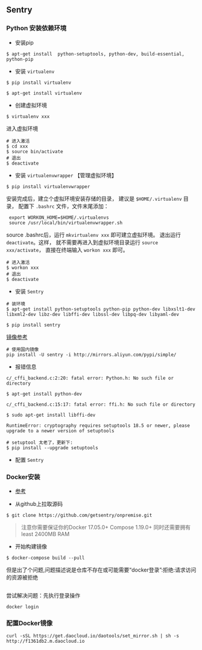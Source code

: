 ## Sentry

### Python 安装依赖环境

- 安装pip

```shell script
$ apt-get install  python-setuptools, python-dev, build-essential, python-pip
```

- 安装 `virtualenv`

```shell script
$ pip install virtualenv
```

```shell script
$ apt-get install virtualenv
```



- 创建虚拟环境

```shell script
$ virtualenv xxx
```
进入虚拟环境

```shell script
# 进入激活
$ cd xxx
$ source bin/activate
# 退出
$ deactivate
```

- 安装 `virtualenvwrapper` 【管理虚拟环境】

```shell script
$ pip install virtualenvwrapper
```

安装完成后，建立个虚拟环境安装存储的目录，
建议是 `$HOME/.virtualenv` 目录，
配置下 `.bashrc` 文件，文件末尾添加：

```shell script
 export WORKON_HOME=$HOME/.virtualenvs
 source /usr/local/bin/virtualenvwrapper.sh
```

source .bashrc后，运行 `mkvirtualenv xxx` 即可建立虚拟环境。
退出运行 `deactivate`。这样，
就不需要再进入到虚拟环境目录运行 `source xxx/activate`，
直接在终端输入 `workon xxx` 即可。

```shell script
# 进入激活
$ workon xxx
# 退出
$ deactivate
```


- 安装 `Sentry`

```shell script
# 装环境
$ apt-get install python-setuptools python-pip python-dev libxslt1-dev libxml2-dev libz-dev libffi-dev libssl-dev libpq-dev libyaml-dev
```

```shell script
$ pip install sentry
```

[镜像参考](https://www.cnblogs.com/yuki-nana/p/10898774.html)

```shell script
# 使用国内镜像
pip install -U sentry -i http://mirrors.aliyun.com/pypi/simple/
```

- 报错信息

`c/_cffi_backend.c:2:20: fatal error: Python.h: No such file or directory`

```shell script
$ apt-get install python-dev
```

`c/_cffi_backend.c:15:17: fatal error: ffi.h: No such file or directory`

```shell script
$ sudo apt-get install libffi-dev
```

`RuntimeError: cryptography requires setuptools 18.5 or newer, please upgrade to a newer version of setuptools`

```shell script
# setuptool 太老了，更新下: 
$ pip install --upgrade setuptools
```

- 配置 `Sentry`

### Docker安装

- [参考](https://blog.csdn.net/qq_33551792/article/details/104243528)

- 从github上拉取源码

```shell script
$ git clone https://github.com/getsentry/onpremise.git
```


> 注意你需要保证你的Docker 17.05.0+ Compose 1.19.0+ 
同时还需要拥有least 2400MB RAM

- 开始构建镜像

````shell script
$ docker-compose build --pull
````

但是出了个问题,问题描述说是仓库不存在或可能需要“docker登录”:拒绝:请求访问的资源被拒绝

```shell script

```

尝试解决问题：先执行登录操作

```shell script
docker login
```


### 配置Docker镜像

```shell script
curl -sSL https://get.daocloud.io/daotools/set_mirror.sh | sh -s http://f1361db2.m.daocloud.io
```